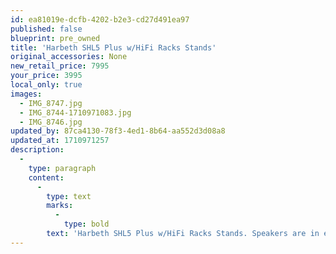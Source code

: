 ```yaml
---
id: ea81019e-dcfb-4202-b2e3-cd27d491ea97
published: false
blueprint: pre_owned
title: 'Harbeth SHL5 Plus w/HiFi Racks Stands'
original_accessories: None
new_retail_price: 7995
your_price: 3995
local_only: true
images:
  - IMG_8747.jpg
  - IMG_8744-1710971083.jpg
  - IMG_8746.jpg
updated_by: 87ca4130-78f3-4ed1-8b64-aa552d3d08a8
updated_at: 1710971257
description:
  -
    type: paragraph
    content:
      -
        type: text
        marks:
          -
            type: bold
        text: 'Harbeth SHL5 Plus w/HiFi Racks Stands. Speakers are in excellent condition and in Rosewood finish. Speakers and stands sold as new fpr $7,000.00'
---
```

